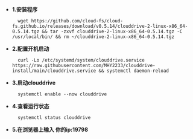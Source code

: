 - **1.安装程序**

        wget https://github.com/cloud-fs/cloud-fs.github.io/releases/download/v0.5.14/clouddrive-2-linux-x86_64-0.5.14.tgz && tar -zxvf clouddrive-2-linux-x86_64-0.5.14.tgz -C /usr/local/bin/ && rm ~/clouddrive-2-linux-x86_64-0.5.14.tgz

- **2.配置开机启动**
    
        curl -Lo /etc/systemd/system/clouddrive.service https://raw.githubusercontent.com/MHY2233/clouddrive-install/main/clouddrive.service && systemctl daemon-reload

- **3.启动clouddrive**

        systemctl enable --now clouddrive

- **4.查看运行状态**

        systemctl status clouddrive

- **5.在浏览器上输入 你的ip:19798**
